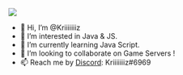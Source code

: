 ![](https://komarev.com/ghpvc/?username=Kriiiiiiiz&color=green)

- 👋 Hi, I’m @Kriiiiiiiz
- 👀 I’m interested in Java & JS.
- 🌱 I’m currently learning Java Script.
- 💞️ I’m looking to collaborate on Game Servers !
- 📫 Reach me by [Discord](https://discord.io/KrizOnDev): Kriiiiiiiz#6969

<!---
Kriiiiiiiz/Kriiiiiiiz is a ✨ special ✨ repository because its `README.md` (this file) appears on your GitHub profile.
You can click the Preview link to take a look at your changes.
--->
